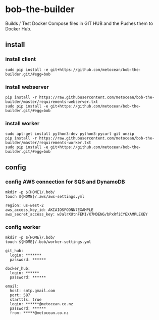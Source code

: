 # bob-the-builder
Builds / Test Docker Compose files in GIT HUB and the Pushes them to Docker Hub.

## install

### install client
```
sudo pip install -e git+https://github.com/metocean/bob-the-builder.git/#egg=bob
```

### install webserver
```
pip install -r https://raw.githubusercontent.com/metocean/bob-the-builder/master/requirements-webserver.txt
sudo pip install -e git+https://github.com/metocean/bob-the-builder.git/#egg=bob
```

### install worker
```
sudo apt-get install python3-dev python3-pycurl git unzip
pip install -r https://raw.githubusercontent.com/metocean/bob-the-builder/master/requirements-worker.txt
sudo pip install -e git+https://github.com/metocean/bob-the-builder.git/#egg=bob
```

## config
### config AWS connection for SQS and DynamoDB
```
mkdir -p ${HOME}/.bob/
touch ${HOME}/.aws/aws-settings.yml
```
```
region: us-west-2
aws_access_key_id: AKIAIOSFODNN7EXAMPLE
aws_secret_access_key: wJalrXUtnFEMI/K7MDENG/bPxRfiCYEXAMPLEKEY
```
### config worker
```
mkdir -p ${HOME}/.bob/
touch ${HOME}/.bob/worker-settings.yml
```
```
git_hub:
  login: *******
  password: ******

docker_hub:
  login: ******
  password: ******

email:
  host: smtp.gmail.com
  port: 587
  starttls: true
  login: ******@metocean.co.nz
  password: ******
  from: *****@metocean.co.nz
```
